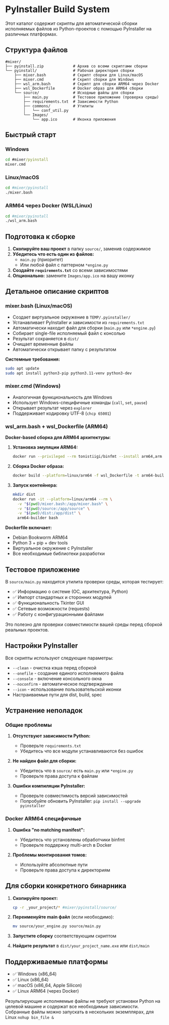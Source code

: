 # PyInstaller Build System

Этот каталог содержит скрипты для автоматической сборки исполняемых файлов из Python-проектов с помощью PyInstaller на различных платформах.

## Структура файлов

```note
#mixer/
├── pyinstall.zip             # Архив со всеми скриптами сборки
└── pyinstall/                # Рабочая директория сборки
    ├── mixer.bash            # Скрипт сборки для Linux/macOS
    ├── mixer.cmd             # Скрипт сборки для Windows  
    ├── wsl_arm.bash          # Скрипт для сборки ARM64 через Docker
    ├── wsl_Dockerfile        # Docker образ для ARM64 сборки
    └── source/               # Исходные файлы для сборки
        ├── main.py           # Тестовое приложение (проверка среды)
        ├── requirements.txt  # Зависимости Python
        ├── commons/          # Утилиты
        │   └── conf_util.py
        └── Images/
            └── app.ico       # Иконка приложения
```

## Быстрый старт

### Windows

```cmd
cd #mixer/pyinstall
mixer.cmd
```

### Linux/macOS  

```bash
cd #mixer/pyinstall
./mixer.bash
```

### ARM64 через Docker (WSL/Linux)

```bash
cd #mixer/pyinstall
./wsl_arm.bash
```

## Подготовка к сборке

1. **Скопируйте ваш проект** в папку `source/`, заменив содержимое
2. **Убедитесь что есть один из файлов:**
   - `main.py` (приоритет)
   - Или любой файл с паттерном `*engine.py`
3. **Создайте `requirements.txt`** со всеми зависимостями
4. **Опционально:** замените `Images/app.ico` на вашу иконку

## Детальное описание скриптов

### mixer.bash (Linux/macOS)

- Создает виртуальное окружение в `TEMP/.pyinstaller/`
- Устанавливает PyInstaller и зависимости из `requirements.txt`
- Автоматически находит файл для сборки (`main.py` или `*engine.py`)
- Собирает single-file исполняемый файл с консолью
- Результат сохраняется в `dist/`
- Очищает временные файлы
- Автоматически открывает папку с результатом

**Системные требования:**

```bash
sudo apt update
sudo apt install python3-pip python3.11-venv python3-dev
```

### mixer.cmd (Windows)

- Аналогичная функциональность для Windows
- Использует Windows-специфичные команды (`call`, `set`, `pause`)
- Открывает результат через `explorer`
- Поддерживает кодировку UTF-8 (`chcp 65001`)

### wsl_arm.bash + wsl_Dockerfile (ARM64)

**Docker-based сборка для ARM64 архитектуры**:

1. **Установка эмуляции ARM64:**

   ```bash
   docker run --privileged --rm tonistiigi/binfmt --install arm64,arm
   ```

2. **Сборка Docker образа:**

   ```bash
   docker build --platform=linux/arm64 -f wsl_Dockerfile -t arm64-builder .
   ```

3. **Запуск контейнера:**

   ```bash
   mkdir dist
   docker run -it --platform=linux/arm64 --rm \
     -v "$(pwd)/mixer.bash:/app/mixer.bash" \
     -v "$(pwd)/source:/app/source" \
     -v "$(pwd)/dist:/app/dist" \
     arm64-builder bash
   ```

**Dockerfile включает:**

- Debian Bookworm ARM64
- Python 3 + pip + dev tools
- Виртуальное окружение с PyInstaller
- Все необходимые библиотеки разработки

## Тестовое приложение

В `source/main.py` находится утилита проверки среды, которая тестирует:

- ✅ Информацию о системе (ОС, архитектура, Python)
- ✅ Импорт стандартных и сторонних модулей
- ✅ Функциональность Tkinter GUI  
- ✅ Сетевые возможности (requests)
- ✅ Работу с конфигурационными файлами

Это полезно для проверки совместимости вашей среды перед сборкой реальных проектов.

## Настройки PyInstaller

Все скрипты используют следующие параметры:

- `--clean` - очистка кэша перед сборкой
- `--onefile` - создание единого исполняемого файла
- `--console` - включение консольного окна
- `--noconfirm` - автоматическое подтверждение
- `--icon` - использование пользовательской иконки
- Настраиваемые пути для dist, build, spec

## Устранение неполадок

### Общие проблемы

1. **Отсутствуют зависимости Python:**
   - Проверьте `requirements.txt`
   - Убедитесь что все модули устанавливаются без ошибок

2. **Не найден файл для сборки:**
   - Убедитесь что в `source/` есть `main.py` или `*engine.py`
   - Проверьте права доступа к файлам

3. **Ошибки компиляции PyInstaller:**
   - Проверьте совместимость версий зависимостей
   - Попробуйте обновить PyInstaller: `pip install --upgrade pyinstaller`

### Docker ARM64 специфичные

1. **Ошибка "no matching manifest":**
   - Убедитесь что установлены обработчики binfmt
   - Проверьте поддержку multi-arch в Docker

2. **Проблемы монтирования томов:**
   - Используйте абсолютные пути
   - Проверьте права доступа к директориям

## Для сборки конкретного бинарника

1. **Скопируйте проект:**

   ```bash
   cp -r _your_project/* #mixer/pyinstall/source/
   ```

2. **Переименуйте main файл** (если необходимо):

   ```bash
   mv source/your_engine.py source/main.py
   ```

3. **Запустите сборку** соответствующим скриптом

4. **Найдите результат** в `dist/your_project_name.exe` или `dist/main`

## Поддерживаемые платформы

- ✅ Windows (x86_64)
- ✅ Linux (x86_64)
- ✅ macOS (x86_64, Apple Silicon)
- ✅ Linux ARM64 (через Docker)

Результирующие исполняемые файлы не требуют установки Python на целевой машине и содержат все необходимые зависимости. Собранные файлы можно запускать в нескольких экземплярах, для Linux `nohup bin_file &`
